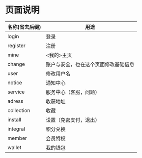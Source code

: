 # 页面说明


|名称(省去后缀)|用途|
|-|-|
|login|登录|
|register|注册|
|mine|<我的>主页|
|change|账户与安全，也在这个页面修改基础信息|
|user|修改用户名|
|notice|通知中心|
|service|服务中心（客服，问题）|
|adress|收获地址|
|collection|收藏|
|install|设置（免密支付，退出）|
|integral|积分兑换|
|member|会员特权|
|wallet|我的钱包|